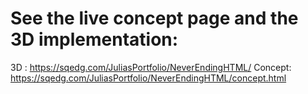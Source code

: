 # See the live concept page and the 3D implementation:  
3D : https://sqedg.com/JuliasPortfolio/NeverEndingHTML/
Concept: https://sqedg.com/JuliasPortfolio/NeverEndingHTML/concept.html
